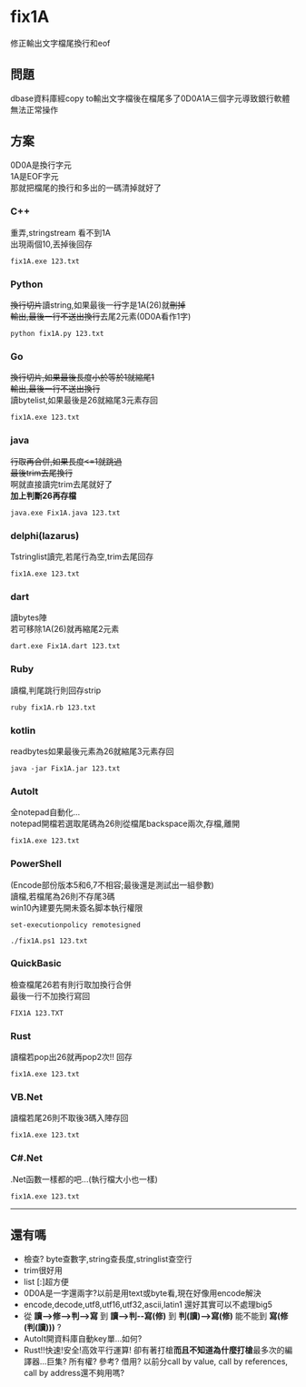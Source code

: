 # fix1A

修正輸出文字檔尾換行和eof

## 問題

dbase資料庫經copy to輸出文字檔後在檔尾多了0D0A1A三個字元導致銀行軟體無法正常操作

## 方案

0D0A是換行字元  
1A是EOF字元  
那就把檔尾的換行和多出的一碼清掉就好了

### C++

重弄,stringstream 看不到1A  
出現兩個10,丟掉後回存

`fix1A.exe 123.txt`  

### Python

~~換行切片~~讀string,如果最後一~~行~~字是1A(26)就~~刪掉~~  
~~輸出,最後一行不送出換行~~去尾2元素(0D0A看作1字)  

`python fix1A.py 123.txt`

### Go

~~換行切片,如果最後長度小於等於1就縮尾1  
輸出,最後一行不送出換行~~  
讀bytelist,如果最後是26就縮尾3元素存回

`fix1A.exe 123.txt`

### java

~~行取再合併,如果長度<=1就跳過  
最後trim去尾換行~~  
啊就直接讀完trim去尾就好了  
**加上判斷26再存檔**

`java.exe Fix1A.java 123.txt`

### delphi(lazarus)

Tstringlist讀完,若尾行為空,trim去尾回存

`fix1A.exe 123.txt`

### dart

讀bytes陣  
若可移除1A(26)就再縮尾2元素

`dart.exe Fix1A.dart 123.txt`

### Ruby

讀檔,判尾跳行則回存strip

`ruby fix1A.rb 123.txt`

### kotlin

readbytes如果最後元素為26就縮尾3元素存回

`java -jar Fix1A.jar 123.txt`

### AutoIt

全notepad自動化...  
notepad開檔若選取尾碼為26則從檔尾backspace兩次,存檔,離開

`fix1A.exe 123.txt`

### PowerShell

(Encode部份版本5和6,7不相容;最後還是測試出一組參數)  
讀檔,若檔尾為26則不存尾3碼  
win10內建要先開未簽名脚本執行權限

`set-executionpolicy remotesigned`

`./fix1A.ps1 123.txt`

### QuickBasic

檢查檔尾26若有則行取加換行合併  
最後一行不加換行寫回

`FIX1A 123.TXT`

### Rust

讀檔若pop出26就再pop2次!! 回存

`fix1A.exe 123.txt`

### VB.Net

讀檔若尾26則不取後3碼入陣存回

`fix1A.exe 123.txt`

### C#.Net

.Net函數一樣都的吧...(執行檔大小也一樣)

`fix1A.exe 123.txt`

---

## 還有嗎

+ 檢查? byte查數字,string查長度,stringlist查空行
+ trim很好用
+ list [:]超方便
+ 0D0A是一字還兩字?以前是用text或byte看,現在好像用encode解決
+ encode,decode,utf8,utf16,utf32,ascii,latin1 還好其實可以不處理big5
+ 從 **讀-->修-->判-->寫** 到 **讀-->判--寫(修)** 到 **判(讀)-->寫(修)** 能不能到 **寫(修(判(讀)))** ?
+ AutoIt開資料庫自動key單...如何?
+ Rust!!快速!安全!高效平行運算! 卻有著打槍**而且不知道為什麼打槍**最多次的編譯器...巨集? 所有權? 參考? 借用? 以前分call by value, call by references, call by address還不夠用嗎?
